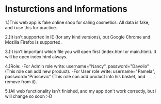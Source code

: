 # Insturctions and Informations

1.)This web app is fake online shop for saling cosmetics.
   All data is fake, and i use this for practice.

2.)It isn't supported in IE (for any kind versions), but Google Chrome and Mozilla Firefox is supported.

3.)It isn't important which file you will open first (index.html or main.html).
   It will be open index.html always.
   
4.)Role: 
   -For Admin role write: username="Nancy", password="Davolio" (This role can add new product).
   -For User role write: username="Pamela", password="Prascevic" (This role can add product into his basket, and remove from it).

5.)All web functionality isn't finished, and my app don't work correctly, but i will change so soon :-D   
